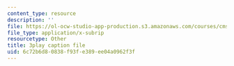 ```yaml
---
content_type: resource
description: ''
file: https://ol-ocw-studio-app-production.s3.amazonaws.com/courses/cms-608-game-design-spring-2014/6c72b6d80838f93fe389ee04a0962f3f_1506695.srt
file_type: application/x-subrip
resourcetype: Other
title: 3play caption file
uid: 6c72b6d8-0838-f93f-e389-ee04a0962f3f
---
```

